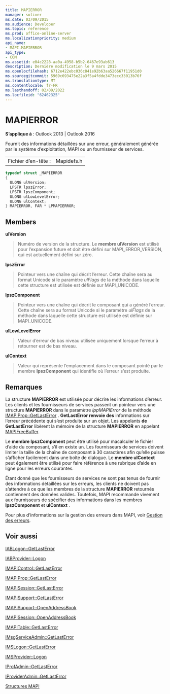 ```yaml
---
title: MAPIERROR
manager: soliver
ms.date: 03/09/2015
ms.audience: Developer
ms.topic: reference
ms.prod: office-online-server
ms.localizationpriority: medium
api_name:
- MAPI.MAPIERROR
api_type:
- COM
ms.assetid: e04c2228-aa0a-4958-b5b2-6467e93ab613
description: Dernière modification le 9 mars 2015
ms.openlocfilehash: 6712e422ebc036c841e92b63aa526667f11951d0
ms.sourcegitcommit: 5969c693475e22a3f5a4fdde3473ecc33013b76f
ms.translationtype: MT
ms.contentlocale: fr-FR
ms.lasthandoff: 02/09/2022
ms.locfileid: "62462325"
---
```

# <a name="mapierror"></a>MAPIERROR

  
  
**S’applique à** : Outlook 2013 | Outlook 2016 
  
Fournit des informations détaillées sur une erreur, généralement générée par le système d’exploitation, MAPI ou un fournisseur de services. 
  
|||
|:-----|:-----|
|Fichier d’en-tête :  <br/> |Mapidefs.h  <br/> |
   
```cpp
typedef struct _MAPIERROR
{
  ULONG ulVersion;
  LPSTR lpszError;
  LPSTR lpszComponent;
  ULONG ulLowLevelError;
  ULONG ulContext;
} MAPIERROR, FAR * LPMAPIERROR;

```

## <a name="members"></a>Members

 **ulVersion**
  
> Numéro de version de la structure. Le **membre ulVersion** est utilisé pour l’expansion future et doit être défini sur MAPI_ERROR_VERSION, qui est actuellement défini sur zéro. 
    
 **lpszError**
  
> Pointeur vers une chaîne qui décrit l’erreur. Cette chaîne sera au format Unicode si le paramètre _ulFlags_ de la méthode dans laquelle cette structure est utilisée est définie sur MAPI_UNICODE. 
    
 **lpszComponent**
  
> Pointeur vers une chaîne qui décrit le composant qui a généré l’erreur. Cette chaîne sera au format Unicode si le paramètre _ulFlags_ de la méthode dans laquelle cette structure est utilisée est définie sur MAPI_UNICODE. 
    
 **ulLowLevelError**
  
> Valeur d’erreur de bas niveau utilisée uniquement lorsque l’erreur à retourner est de bas niveau.
    
 **ulContext**
  
> Valeur qui représente l’emplacement dans le composant pointé par le membre **lpszComponent** qui identifie où l’erreur s’est produite. 
    
## <a name="remarks"></a>Remarques

La structure **MAPIERROR** est utilisée pour décrire les informations d’erreur. Les clients et les fournisseurs de services passent un pointeur vers une structure **MAPIERROR** dans le paramètre _lppMAPIError_ de la méthode [IMAPIProp::GetLastError](imapiprop-getlasterror.md) . **GetLastError renvoie des** informations sur l’erreur précédente qui s’est produite sur un objet. Les appelants **de GetLastError** libèrent la mémoire de la structure **MAPIERROR** en appelant [MAPIFreeBuffer](mapifreebuffer.md).
  
Le **membre lpszComponent** peut être utilisé pour macalculer le fichier d’aide du composant, s’il en existe un. Les fournisseurs de services doivent limiter la taille de la chaîne de composant à 30 caractères afin qu’elle puisse s’afficher facilement dans une boîte de dialogue. Le **membre ulContext** peut également être utilisé pour faire référence à une rubrique d’aide en ligne pour les erreurs courantes. 
  
Étant donné que les fournisseurs de services ne sont pas tenus de fournir des informations détaillées sur les erreurs, les clients ne doivent pas s’attendre à ce que les membres de la structure **MAPIERROR** retournés contiennent des données valides. Toutefois, MAPI recommande vivement aux fournisseurs de spécifier des informations dans les membres **lpszComponent** et **ulContext** . 
  
Pour plus d’informations sur la gestion des erreurs dans MAPI, voir [Gestion des erreurs](error-handling-in-mapi.md).
  
## <a name="see-also"></a>Voir aussi



[IABLogon::GetLastError](iablogon-getlasterror.md)
  
[IABProvider::Logon](iabprovider-logon.md)
  
[IMAPIControl::GetLastError](imapicontrol-getlasterror.md)
  
[IMAPIProp::GetLastError](imapiprop-getlasterror.md)
  
[IMAPISession::GetLastError](imapisession-getlasterror.md)
  
[IMAPISupport::GetLastError](imapisupport-getlasterror.md)
  
[IMAPISupport::OpenAddressBook](imapisupport-openaddressbook.md)
  
[IMAPISession::OpenAddressBook](imapisession-openaddressbook.md)
  
[IMAPITable::GetLastError](imapitable-getlasterror.md)
  
[IMsgServiceAdmin::GetLastError](imsgserviceadmin-getlasterror.md)
  
[IMSLogon::GetLastError](imslogon-getlasterror.md)
  
[IMSProvider::Logon](imsprovider-logon.md)
  
[IProfAdmin::GetLastError](iprofadmin-getlasterror.md)
  
[IProviderAdmin::GetLastError](iprovideradmin-getlasterror.md)


[Structures MAPI](mapi-structures.md)

